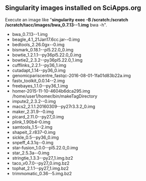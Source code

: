 Singularity images installed on SciApps.org
-------
Execute an image like "**singularity exec -B /scratch:/scratch /scratch/tacc/images/bwa_0.7.13--1.img** bwa -h".
* bwa_0.7.13--1.img
* beagle_4.1_21Jan17.6cc.jar--0.img                          
* bedtools_2.26.0gx--0.img                                  
* bismark_0.18.1--pl5.22.0_0.img 
* bowtie_1.2.1.1--py36pl5.22.0_0.img
* bowtie2_2.3.2--py36pl5.22.0_1.img                          
* cufflinks_2.2.1--py36_1.img                          
* cutadapt_1.14--py36_0.img                                  
* genomicpariscentre_fastqc-2016-08-01-1fa01d83b22a.img
* fastx_toolkit_0.0.14--2.img
* freebayes_1.1.0--py36_1.img                                
* homer-2015-11-10-4604b6dca295.img /home/user1/homer/bin/makeTagDirectory                               
* impute2_2.3.2--0.img                                  
* macs2_2.1.1.20160309--py27r3.3.2_0.img                    
* maker_2.31.9--0.img            
* picard_2.11.0--py27_0.img                                  
* plink_1.90b4–0.img
* samtools_1.5--2.img            
* shapeit_2.r837–0.img
* sickle_0.5--py36_0.img
* snpeff_4.3.1q--0.img                                       
* star-fusion_1.0.0--pl5.22.0_0.img                         
* star_2.5.3a--0.img                        
* stringtie_1.3.3--py27_1.img.bz2                               
* taco_v0.7.0--py27_0.img.bz2                                    
* tophat_2.1.1--py27_1.img.bz2                                  
* trimmomatic_0.36--5.img.bz2
